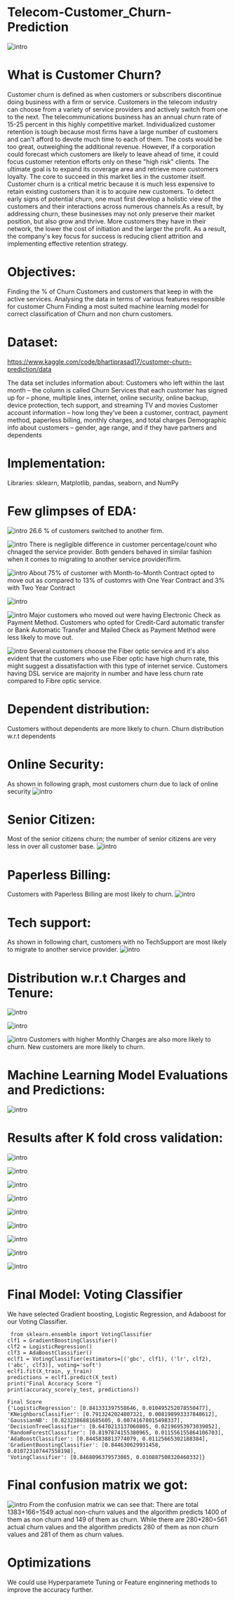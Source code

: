 # Telecom-Customer_Churn-Prediction
![intro](https://github.com/Abhishekshaw2002/TelecomCustomer_ChurnPrediction/blob/7d3833d9e1f7582302cad808d1d8bb15d3f2e2a6/Output/Customer_Churn_Prediction_Models_in_Machine_Learning.avif)

# What is Customer Churn?
Customer churn is defined as when customers or subscribers discontinue doing business with a firm or service.
Customers in the telecom industry can choose from a variety of service providers and actively switch from one to the next. The telecommunications business has an annual churn rate of 15-25 percent in this highly competitive market.
Individualized customer retention is tough because most firms have a large number of customers and can't afford to devote much time to each of them. The costs would be too great, outweighing the additional revenue. However, if a corporation could forecast which customers are likely to leave ahead of time, it could focus customer retention efforts only on these "high risk" clients. The ultimate goal is to expand its coverage area and retrieve more customers loyalty. The core to succeed in this market lies in the customer itself.
Customer churn is a critical metric because it is much less expensive to retain existing customers than it is to acquire new customers.
To detect early signs of potential churn, one must first develop a holistic view of the customers and their interactions across numerous channels.As a result, by addressing churn, these businesses may not only preserve their market position, but also grow and thrive. More customers they have in their network, the lower the cost of initiation and the larger the profit. As a result, the company's key focus for success is reducing client attrition and implementing effective retention strategy.

# Objectives:
Finding the % of Churn Customers and customers that keep in with the active services.
Analysing the data in terms of various features responsible for customer Churn
Finding a most suited machine learning model for correct classification of Churn and non churn customers.

# Dataset:
https://www.kaggle.com/code/bhartiprasad17/customer-churn-prediction/data

The data set includes information about:
Customers who left within the last month – the column is called Churn
Services that each customer has signed up for – phone, multiple lines, internet, online security, online backup, device protection, tech support, and streaming TV and movies
Customer account information – how long they’ve been a customer, contract, payment method, paperless billing, monthly charges, and total charges
Demographic info about customers – gender, age range, and if they have partners and dependents

# Implementation:
Libraries: sklearn, Matplotlib, pandas, seaborn, and NumPy

# Few glimpses of EDA:

![intro](https://github.com/Abhishekshaw2002/Telecom-Customer_Churn-Prediction/blob/6999a1d13bf37fbb31b3307bea3f4e0528749199/Output/Churn%20Distribution.png)
26.6 % of customers switched to another firm.

![intro](https://github.com/Abhishekshaw2002/Telecom-Customer_Churn-Prediction/blob/6999a1d13bf37fbb31b3307bea3f4e0528749199/Output/distributionWRTGender.PNG)
There is negligible difference in customer percentage/count who chnaged the service provider. Both genders behaved in similar fashion when it comes to migrating to another service provider/firm.

![intro](https://github.com/Abhishekshaw2002/Telecom-Customer_Churn-Prediction/blob/6999a1d13bf37fbb31b3307bea3f4e0528749199/Output/Contract%20distribution.png)
About 75% of customer with Month-to-Month Contract opted to move out as compared to 13% of customrs with One Year Contract and 3% with Two Year Contract

![intro](https://github.com/Abhishekshaw2002/Telecom-Customer_Churn-Prediction/blob/6999a1d13bf37fbb31b3307bea3f4e0528749199/Output/payment%20methods.png)

![intro](https://github.com/Abhishekshaw2002/TelecomCustomer_ChurnPrediction/blob/6999a1d13bf37fbb31b3307bea3f4e0528749199/Output/payment%20ethods%20with%20respectto%20churn.PNG) Major customers who moved out were having Electronic Check as Payment Method. Customers who opted for Credit-Card automatic transfer or Bank Automatic Transfer and Mailed Check as Payment Method were less likely to move out.

![intro](https://github.com/Abhishekshaw2002/Telecom-Customer_Churn-Prediction/blob/6999a1d13bf37fbb31b3307bea3f4e0528749199/Output/internet%20services.PNG)
Several customers choose the Fiber optic service and it's also evident that the customers who use Fiber optic have high churn rate, this might suggest a dissatisfaction with this type of internet service. Customers having DSL service are majority in number and have less churn rate compared to Fibre optic service.

# Dependent distribution:
Customers without dependents are more likely to churn. Churn distribution w.r.t dependents

# Online Security:
As shown in following graph, most customers churn due to lack of online security
![intro](https://github.com/Abhishekshaw2002/Telecom-Customer_Churn-Prediction/blob/543524594cdfd1f9b2ed0004d867c73944699ac7/Output/onlineSecurity.PNG)

# Senior Citizen:
Most of the senior citizens churn; the number of senior citizens are very less in over all customer base.
![intro](https://github.com/Abhishekshaw2002/Telecom-Customer_Churn-Prediction/blob/543524594cdfd1f9b2ed0004d867c73944699ac7/Output/seniorCitzen.PNG
)

# Paperless Billing:
Customers with Paperless Billing are most likely to churn.
![intro](https://github.com/Abhishekshaw2002/Telecom-Customer_Churn-Prediction/blob/543524594cdfd1f9b2ed0004d867c73944699ac7/Output/billing.PNG)


# Tech support:
As shown in following chart, customers with no TechSupport are most likely to migrate to another service provider.
![intro](https://github.com/Abhishekshaw2002/Telecom-Customer_Churn-Prediction/blob/543524594cdfd1f9b2ed0004d867c73944699ac7/Output/techSupport.PNG)

# Distribution w.r.t Charges and Tenure:
![intro](https://github.com/Abhishekshaw2002/Telecom-Customer_Churn-Prediction/blob/543524594cdfd1f9b2ed0004d867c73944699ac7/Output/carges%20distribution.PNG)

![intro](https://github.com/Abhishekshaw2002/Telecom-Customer_Churn-Prediction/blob/543524594cdfd1f9b2ed0004d867c73944699ac7/Output/total%20charges.PNG)

![intro](https://github.com/Abhishekshaw2002/Telecom-Customer_Churn-Prediction/blob/543524594cdfd1f9b2ed0004d867c73944699ac7/Output/tenure%20and%20churn.PNG)
Customers with higher Monthly Charges are also more likely to churn.
New customers are more likely to churn.

# Machine Learning Model Evaluations and Predictions:

![intro](https://github.com/Abhishekshaw2002/Telecom-Customer_Churn-Prediction/blob/2c80da08409b36476d1de3e66b50ef2b6af84d85/Output/Model%20evaluation.PNG)

# Results after K fold cross validation:

![intro](https://github.com/Abhishekshaw2002/Telecom-Customer_Churn-Prediction/blob/2c80da08409b36476d1de3e66b50ef2b6af84d85/Output/LR.PNG)

![intro](https://github.com/Abhishekshaw2002/Telecom-Customer_Churn-Prediction/blob/2c80da08409b36476d1de3e66b50ef2b6af84d85/Output/KNN.PNG)

![intro](https://github.com/Abhishekshaw2002/Telecom-Customer_Churn-Prediction/blob/2c80da08409b36476d1de3e66b50ef2b6af84d85/Output/Naive%20Bayes.PNG)

![intro](https://github.com/Abhishekshaw2002/Telecom-Customer_Churn-Prediction/blob/2c80da08409b36476d1de3e66b50ef2b6af84d85/Output/Decision%20trees.PNG)

![intro](https://github.com/Abhishekshaw2002/Telecom-Customer_Churn-Prediction/blob/2c80da08409b36476d1de3e66b50ef2b6af84d85/Output/Random%20Forest.PNG)

![intro](https://github.com/Abhishekshaw2002/Telecom-Customer_Churn-Prediction/blob/2c80da08409b36476d1de3e66b50ef2b6af84d85/Output/Adaboost.PNG)

![intro](https://github.com/Abhishekshaw2002/Telecom-Customer_Churn-Prediction/blob/2c80da08409b36476d1de3e66b50ef2b6af84d85/Output/Gradient%20boost.PNG)

![intro](https://github.com/Abhishekshaw2002/Telecom-Customer_Churn-Prediction/blob/2c80da08409b36476d1de3e66b50ef2b6af84d85/Output/Voting%20Classifier.PNG)

![intro](https://github.com/Abhishekshaw2002/Telecom-Customer_Churn-Prediction/blob/2c80da08409b36476d1de3e66b50ef2b6af84d85/Output/confusion_matrix_models.PNG)

# Final Model: Voting Classifier
 We have selected Gradient boosting, Logistic Regression, and Adaboost for our Voting Classifier.

     from sklearn.ensemble import VotingClassifier
    clf1 = GradientBoostingClassifier()
    clf2 = LogisticRegression()
    clf3 = AdaBoostClassifier()
    eclf1 = VotingClassifier(estimators=[('gbc', clf1), ('lr', clf2), ('abc', clf3)], voting='soft')
    eclf1.fit(X_train, y_train)
    predictions = eclf1.predict(X_test)
    print("Final Accuracy Score ")
    print(accuracy_score(y_test, predictions))

    Final Score
    {'LogisticRegression': [0.841331397558646, 0.010495252078550477],
    'KNeighborsClassifier': [0.7913242024807321, 0.008198993337848612],
    'GaussianNB': [0.8232386881685605, 0.00741678015498337],
    'DecisionTreeClassifier': [0.6470213137060805, 0.02196953973039052],
    'RandomForestClassifier': [0.8197874155380965, 0.011556155864106703],
    'AdaBoostClassifier': [0.8445838813774079, 0.01125665302188384],
    'GradientBoostingClassifier': [0.844630629931458, 0.010723107447558198],
    'VotingClassifier': [0.8468096379573085, 0.010887508320460332]}


# Final confusion matrix we got:
![intro](https://github.com/Abhishekshaw2002/Telecom-Customer_Churn-Prediction/blob/37f998700958d4a910b920a1b6c94f7bf94d8564/Output/confusion%20matrix.PNG)
From the confusion matrix we can see that: There are total 1383+166=1549 actual non-churn values and the algorithm predicts 1400 of them as non churn and 149 of them as churn. While there are 280+280=561 actual churn values and the algorithm predicts 280 of them as non churn values and 281 of them as churn values.

# Optimizations
We could use Hyperparamete Tuning or Feature enginnering methods to improve the accuracy further.

